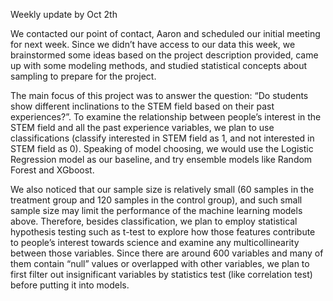 Weekly update by Oct 2th

We contacted our point of contact, Aaron and scheduled our initial meeting for next week. Since we didn’t have access to our data this week, we brainstormed some ideas based on the project description provided, came up with some modeling methods, and studied statistical concepts about sampling to prepare for the project.

The main focus of this project was to answer the question: “Do students show different inclinations to the STEM field based on their past experiences?”. To examine the relationship between people’s interest in the STEM field and all the past experience variables, we plan to use classifications (classify interested in STEM field as 1, and not interested in STEM field as 0). Speaking of model choosing, we would use the Logistic Regression model as our baseline, and try ensemble models like Random Forest and XGboost. 

We also noticed that our sample size is relatively small (60 samples in the treatment group and 120 samples in the control group), and such small sample size may limit the performance of the machine learning models above. Therefore, besides classification, we plan to employ statistical hypothesis testing such as t-test to explore how those features contribute to people’s interest towards science and examine any multicollinearity between those variables. Since there are around 600 variables and many of them contain “null” values or overlapped with other variables, we plan to first filter out insignificant variables by statistics test (like correlation test) before putting it into models. 
